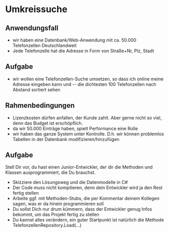 ﻿# Umkreissuche

## Anwendungsfall
- wir haben eine Datenbank/Web-Anwendung mit ca. 50.000 Telefonzellen Deutschlandweit
- Jede Telefonzelle hat die Adresse in Form von Straße+Nr, Plz, Stadt 

## Aufgabe
- wir wollen eine Telefonzellen-Suche umsetzen, so dass ich online meine Adresse eingeben kann und
-- die dichtesten 100 Telefonzellen nach Abstand sortiert sehen

## Rahmenbedingungen
- Lizenzkosten dürfen anfallen, der Kunde zahlt. Aber gerne nicht so viel, denn das Budget ist erschöpflich.
- da wir 50.000 Einträge haben, spielt Performance eine Rolle
- wir haben das ganze System unter Kontrolle. D.h. wir können problemlos Tabellen in der Datenbank modifizieren/hinzufügen

## Aufgabe
Stell Dir vor, du hast einen Junior-Entwickler, der dir die Methoden und Klassen ausprogrammiert, die Du brauchst.
- Skizziere den Lösungsweg und die Datenmodelle in C#
- Der Code muss nicht kompilieren, denn dein Entwickler wird ja den Rest fertig stellen
- Arbeite ggf. mit Methoden-Stubs, die per Kommentar deinem Kollegen sagen, was er da hinein programmieren soll
- Du sollst Dich nur drum kümmern, dass der Entwickler genug Infos bekommt, um das Projekt fertig zu stellen
- Du kannst alles verändern, ein guter Startpunkt ist natürlich die Methode TelefonzellenRepository.Load(...)